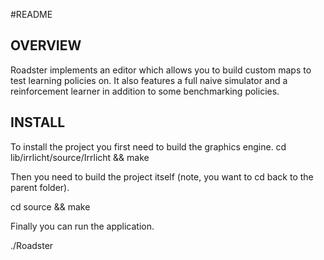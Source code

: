 #README
## OVERVIEW
Roadster implements an editor which allows you to build custom maps to test
learning policies on. It also features a full naive simulator and a
reinforcement learner in addition to some benchmarking policies.

## INSTALL
To install the project you first need to build the graphics engine.
cd lib/irrlicht/source/Irrlicht && make

Then you need to build the project itself (note, you want to cd back to 
the parent folder).

cd source && make

Finally you can run the application.

./Roadster
